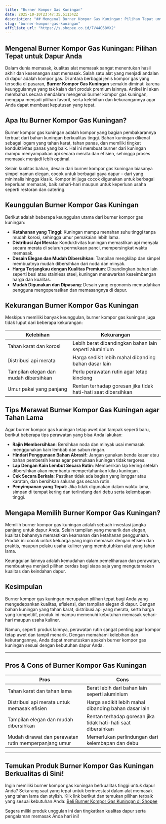 ```yaml
---
title: "Burner Kompor Gas Kuningan"
date: 2025-10-10T23:47:35.511342Z
description: "## Mengenal Burner Kompor Gas Kuningan: Pilihan Tepat untuk Dapur Anda..."
slug: "burner-kompor-gas-kuningan"
affiliate_url: "https://s.shopee.co.id/7V44C68VX2"
---
```

## Mengenal Burner Kompor Gas Kuningan: Pilihan Tepat untuk Dapur Anda

Dalam dunia memasak, kualitas alat memasak sangat menentukan hasil akhir dan kesenangan saat memasak. Salah satu alat yang menjadi andalan di dapur adalah kompor gas. Di antara berbagai jenis kompor gas yang tersedia di pasaran, **Burner Kompor Gas Kuningan** semakin diminati karena keunggulannya yang tak kalah dari produk premium lainnya. Artikel ini akan membahas secara mendalam mengenai burner kompor gas kuningan, mengapa menjadi pilihan favorit, serta kelebihan dan kekurangannya agar Anda dapat membuat keputusan yang tepat.

## Apa Itu Burner Kompor Gas Kuningan?

Burner kompor gas kuningan adalah kompor yang bagian pembakarannya terbuat dari bahan kuningan berkualitas tinggi. Bahan kuningan dikenal sebagai logam yang tahan karat, tahan panas, dan memiliki tingkat konduktivitas panas yang baik. Hal ini membuat burner dari kuningan mampu menyampaikan api secara merata dan efisien, sehingga proses memasak menjadi lebih optimal.

Selain kualitas bahan, desain dari burner kompor gas kuningan biasanya simpel namun elegan, cocok untuk berbagai gaya dapur – dari yang minimalis hingga klasik. Kompor ini juga cocok digunakan untuk berbagai keperluan memasak, baik sehari-hari maupun untuk keperluan usaha seperti restoran dan catering.

## Keunggulan Burner Kompor Gas Kuningan

Berikut adalah beberapa keunggulan utama dari burner kompor gas kuningan:

- **Ketahanan yang Tinggi**: Kuningan mampu menahan suhu tinggi tanpa mudah korosi, sehingga umur pemakaian lebih lama.
- **Distribusi Api Merata**: Konduktivitas kuningan memastikan api menyala secara merata di seluruh permukaan panci, mempersingkat waktu memasak.
- **Desain Elegan dan Mudah Dibersihkan**: Tampilan mengkilap dan simpel membuatnya mudah dibersihkan dari noda dan minyak.
- **Harga Terjangkau dengan Kualitas Premium**: Dibandingkan bahan lain seperti besi atau stainless steel, kuningan menawarkan keseimbangan harga dan kualitas.
- **Mudah Digunakan dan Dipasang**: Desain yang ergonomis memudahkan pengguna mengoperasikan dan memasangnya di dapur.

## Kekurangan Burner Kompor Gas Kuningan

Meskipun memiliki banyak keunggulan, burner kompor gas kuningan juga tidak luput dari beberapa kekurangan:

| Kelebihan | Kekurangan |
|------------|--------------|
| Tahan karat dan korosi | Lebih berat dibandingkan bahan lain seperti aluminium |
| Distribusi api merata | Harga sedikit lebih mahal dibanding bahan dasar lain |
| Tampilan elegan dan mudah dibersihkan | Perlu perawatan rutin agar tetap kinclong |
| Umur pakai yang panjang | Rentan terhadap goresan jika tidak hati-hati saat dibersihkan |

## Tips Merawat Burner Kompor Gas Kuningan agar Tahan Lama

Agar burner kompor gas kuningan tetap awet dan tampak seperti baru, berikut beberapa tips perawatan yang bisa Anda lakukan:

- **Rajin Membersihkan**: Bersihkan noda dan minyak usai memasak menggunakan kain lembab dan sabun ringan.
- **Hindari Penggunaan Bahan Abrasif**: Jangan gunakan benda kasar atau bahan pembersih keras agar permukaan kuningan tidak tergores.
- **Lap Dengan Kain Lembut Secara Rutin**: Memberikan lap kering setelah dibersihkan akan membantu mempertahankan kilau kuningan.
- **Cek Secara Berkala**: Pastikan tidak ada bagian yang longgar atau karatan, dan bersihkan saluran gas secara rutin.
- **Penyimpanan yang Tepat**: Jika tidak digunakan dalam waktu lama, simpan di tempat kering dan terlindung dari debu serta kelembapan tinggi.

## Mengapa Memilih Burner Kompor Gas Kuningan?

Memilih burner kompor gas kuningan adalah sebuah investasi jangka panjang untuk dapur Anda. Selain tampilan yang menarik dan elegan, kualitas bahannya memastikan keamanan dan ketahanan penggunaan. Produk ini cocok untuk keluarga yang ingin memasak dengan efisien dan praktis, maupun pelaku usaha kuliner yang membutuhkan alat yang tahan lama.

Keunggulan lainnya adalah kemudahan dalam pemeliharaan dan perawatan, membuatnya menjadi pilihan cerdas bagi siapa saja yang mengutamakan kualitas dan keindahan dapur.

## Kesimpulan

Burner kompor gas kuningan merupakan pilihan tepat bagi Anda yang mengedepankan kualitas, efisiensi, dan tampilan elegan di dapur. Dengan bahan kuningan yang tahan karat, distribusi api yang merata, serta harga yang kompetitif, produk ini mampu memenuhi kebutuhan memasak sehari-hari maupun usaha kuliner.

Namun, seperti produk lainnya, perawatan rutin sangat penting agar kompor tetap awet dan tampil menarik. Dengan memahami kelebihan dan kekurangannya, Anda dapat memutuskan apakah burner kompor gas kuningan sesuai dengan kebutuhan dapur Anda.

---

## Pros & Cons of Burner Kompor Gas Kuningan

| **Pros** | **Cons** |
|---|---|
| Tahan karat dan tahan lama | Berat lebih dari bahan lain seperti aluminium |
| Distribusi api merata untuk memasak efisien | Harga sedikit lebih mahal dibanding bahan dasar lain |
| Tampilan elegan dan mudah dibersihkan | Rentan terhadap goresan jika tidak hati-hati saat dibersihkan |
| Mudah dirawat dan perawatan rutin memperpanjang umur | Memerlukan perlindungan dari kelembapan dan debu |

---

## Temukan Produk Burner Kompor Gas Kuningan Berkualitas di Sini!

Ingin memiliki burner kompor gas kuningan berkualitas tinggi untuk dapur Anda? Sekarang saat yang tepat untuk berinvestasi dalam alat memasak yang tahan lama dan stylish. Klik link berikut dan temukan pilihan terbaik yang sesuai kebutuhan Anda: [Beli Burner Kompor Gas Kuningan di Shopee](https://s.shopee.co.id/7V44C68VX2)

Segera miliki produk unggulan ini dan tingkatkan kualitas dapur serta pengalaman memasak Anda hari ini!